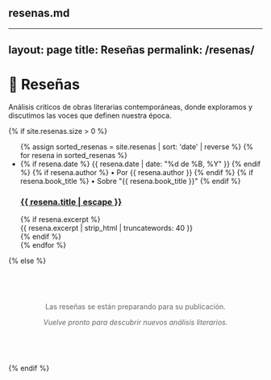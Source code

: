 ## resenas.md
---
layout: page
title: Reseñas
permalink: /resenas/
---

<div class="category-header">
  <h1>📝 Reseñas</h1>
  <p class="category-description">
    Análisis críticos de obras literarias contemporáneas, 
    donde exploramos y discutimos las voces que definen nuestra época.
  </p>
</div>

{% if site.resenas.size > 0 %}
  <ul class="post-list">
    {% assign sorted_resenas = site.resenas | sort: 'date' | reverse %}
    {% for resena in sorted_resenas %}
      <li class="post-item">
        <div class="post-meta">
          {% if resena.date %}
            <time datetime="{{ resena.date | date_to_xmlschema }}">
              {{ resena.date | date: "%d de %B, %Y" }}
            </time>
          {% endif %}
          {% if resena.author %}
            • Por {{ resena.author }}
          {% endif %}
          {% if resena.book_title %}
            • Sobre "{{ resena.book_title }}"
          {% endif %}
        </div>
        <h3 class="post-title">
          <a href="{{ resena.url | relative_url }}">{{ resena.title | escape }}</a>
        </h3>
        {% if resena.excerpt %}
          <div class="post-excerpt">
            {{ resena.excerpt | strip_html | truncatewords: 40 }}
          </div>
        {% endif %}
      </li>
    {% endfor %}
  </ul>
{% else %}
  <div style="text-align: center; padding: 60px 20px; color: #666;">
    <p>Las reseñas se están preparando para su publicación.</p>
    <p><em>Vuelve pronto para descubrir nuevos análisis literarios.</em></p>
  </div>
{% endif %}
